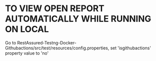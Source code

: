# TO VIEW OPEN REPORT AUTOMATICALLY WHILE RUNNING ON LOCAL

Go to RestAssured-Testng-Docker-Githubactions/src/test/resources/config.properties, set 'isgithubactions' property value to 'no'

